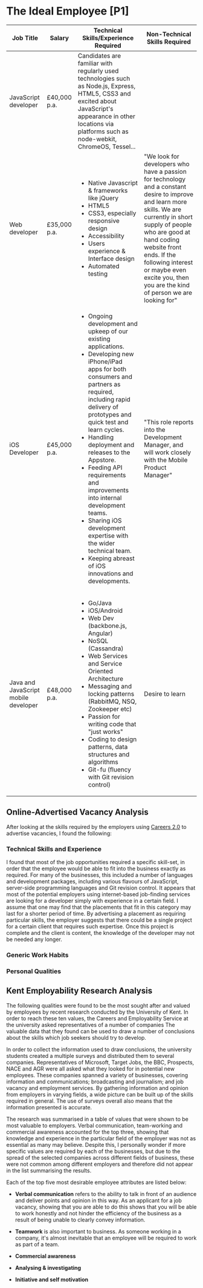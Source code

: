 # The Ideal Employee [P1]

Job Title | Salary | Technical Skills/Experience Required | Non-Technical Skills Required
-|-|-|-
JavaScript developer | &pound;40,000 p.a. | Candidates are familiar with regularly used technologies such as Node.js, Express, HTML5, CSS3 and excited about JavaScript's appearance in other locations via platforms such as node-webkit, ChromeOS, Tessel... | |
Web developer | &pound;35,000 p.a. | <ul><li>Native Javascript & frameworks like jQuery</li><li>HTML5</li><li>CSS3, especially responsive design</li><li>Accessibility</li><li>Users experience & Interface design</li><li>Automated testing</li></ul> | "We look for developers who have a passion for technology and a constant desire to improve and learn more skills. We are currently in short supply of people who are good at hand coding website front ends. If the following interest or maybe even excite you, then you are the kind of person we are looking for"
iOS Developer | &pound;45,000 p.a. | <ul><li>Ongoing development and upkeep of our existing applications.</li><li>Developing new iPhone/iPad apps for both consumers and partners as required, including rapid delivery of prototypes and quick test and learn cycles.</li><li>Handling deployment and releases to the Appstore.</li><li>Feeding API requirements and improvements into internal development teams.</li><li>Sharing iOS development expertise with the wider technical team.</li><li>Keeping abreast of iOS innovations and developments.</li></ul> | "This role reports into the Development Manager, and will work closely with the Mobile Product Manager"
Java and JavaScript mobile developer | &pound;48,000 p.a. | <ul><li>Go/Java</li><li>iOS/Android</li><li>Web Dev (backbone.js, Angular)</li><li>NoSQL (Cassandra)</li><li>Web Services and Service Oriented Architecture</li><li>Messaging and locking patterns (RabbitMQ, NSQ, Zookeeper etc)</li><li>Passion for writing code that "just works"</li><li>Coding to design patterns, data structures and algorithms</li><li>Git-fu (fluency with Git revision control)</li></ul> | Desire to learn

## Online-Advertised Vacancy Analysis

After looking at the skills required by the employers using [Careers 2.0](https://careers.stackoverflow.com/uk/) to advertise vacancies, I found the following:

### Technical Skills and Experience

I found that most of the job opportunities required a specific skill-set, in order that the employee would be able to fit into the business exactly as required. For many of the businesses, this included a number of languages and development packages, including various flavours of JavaScript, server-side programming languages and Git revision control. It appears that most of the potential employers using internet-based job-finding services are looking for a developer simply with experience in a certain field. I assume that one may find that the placements that fit in this category may last for a shorter period of time. By advertising a placement as requiring particular skills, the employer suggests that there could be a single project for a certain client that requires such expertise. Once this project is complete and the client is content, the knowledge of the developer may not be needed any longer.

### Generic Work Habits

### Personal Qualities

## Kent Employability Research Analysis

The following qualities were found to be the most sought after and valued by employees by recent research conducted by the University of Kent. In order to reach these ten values, the Careers and Employability Service at the university asked representatives of a number of companies The valuable data that they found can be used to draw a number of conclusions about the skills which job seekers should try to develop.

In order to collect the information used to draw conclusions, the university students created a multiple surveys and distributed them to several companies. Representatives of Microsoft, Target Jobs, the BBC, Prospects, NACE and AGR were all asked what they looked for in potential new employees. These companies spanned a variety of businesses, covering information and communications; broadcasting and journalism; and job vacancy and employment services. By gathering information and opinion from employers in varying fields, a wide picture can be built up of the skills required in general. The use of surveys overall also means that the information presented is accurate.

The research was summarised in a table of values that were shown to be most valuable to employers. Verbal communication, team-working and commercial awareness accounted for the top three, showing that knowledge and experience in the particular field of the employer was not as essential as many may believe. Despite this, I personally wonder if more specific values are required by each of the businesses, but due to the spread of the selected companies across different fields of business, these were not common among different employers and therefore did not appear in the list summarising the results.

Each of the top five most desirable employee attributes are listed below:

* **Verbal communication** refers to the ability to talk in front of an audience and deliver points and opinion in this way. As an applicant for a job vacancy, showing that you are able to do this shows that you will be able to work honestly and not hinder the efficiency of the business as a result of being unable to clearly convey information.

* **Teamwork** is also important to business. As someone working in a company, it's almost inevitable that an employee will be required to work as part of a team.

* **Commercial awareness**

* **Analysing & investigating**

* **Initiative and self motivation**

<!-- * **Drive**

* **Written communication**

* **Planning & organising**

* **Flexibility**

* **Time management ** -->